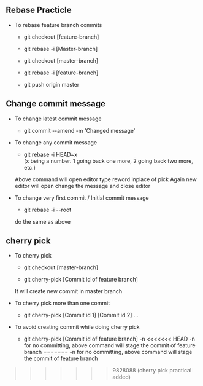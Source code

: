 ## Rebase Practicle

* To rebase feature branch commits

    * git checkout \[feature-branch\]

    * git rebase -i \[Master-branch\]

    * git checkout \[master-branch\]

    * git rebase -i \[feature-branch\]

    * git push origin master

## Change commit message

* To change latest commit message

    * git commit --amend -m 'Changed message'

* To change any commit message

    * git rebase -i HEAD~x  
	(x  being a number. 1 going back one more, 2 going back two more, etc.)
	
	Above command will open editor type reword inplace of pick
    Again new editor will open change the message and close editor

* To change very first commit / Initial commit message

    * git rebase -i --root

    do the same as above

## cherry pick

* To cherry pick

    * git checkout \[master-branch\]

    * git cherry-pick  \[Commit id of feature branch\]

    It will create new commit in master branch

* To cherry pick more than one commit

    * git cherry-pick \[Commit id 1\] \[Commit id 2\] …

* To avoid creating commit while doing cherry pick

    * git cherry-pick  \[Commit id of feature branch\] -n
<<<<<<< HEAD
    -n for no committing, above command will stage the commit of feature branch
=======
     -n for no committing, above command will stage the commit of feature branch
>>>>>>> 9828088 (cherry pick practical added)
